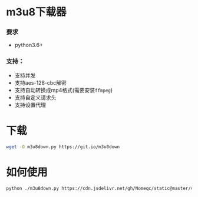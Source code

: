 # m3u8下载器
### 要求
- python3.6+

### 支持：
- 支持并发
- 支持aes-128-cbc解密
- 支持自动转换成mp4格式(需要安装`ffmpeg`)
- 支持自定义请求头
- 支持设置代理

# 下载
```sh
wget -O m3u8down.py https://git.io/m3u8down 
```
# 如何使用

```sh
python ./m3u8down.py https://cdn.jsdelivr.net/gh/Nomeqc/static@master/video/encrypt.m3u8 ./enc.mp4 --header="user-agent: AppleCoreMedia/1.0.0.17D50 (iPhone; U; CPU OS 13_3_1 like Mac OS X; en_us)" --proxy http://127.0.0.1:10809 -N 8
```
